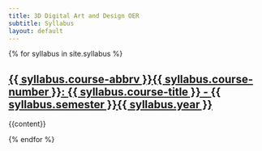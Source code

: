 ```yaml
---
title: 3D Digital Art and Design OER
subtitle: Syllabus
layout: default
---
```


<div class="syllabus">
    {% for syllabus in site.syllabus %}
       <h2><a href="{{ syllabus.url | prepend: site.baseurl }}"><span class="syllabus-title">{{ syllabus.course-abbrv }}{{ syllabus.course-number }}</span>: <span class="syllabus-subtitle">{{ syllabus.course-title }} - {{ syllabus.semester }}{{ syllabus.year }}</span></a></h2>
       <p>{{content}}</p>
    {% endfor %}
</div>
